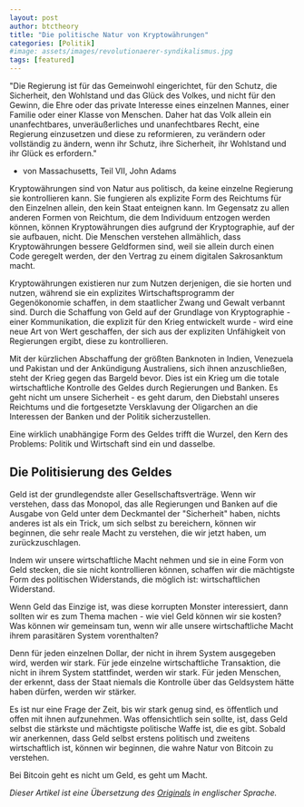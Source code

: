 ```yaml
---
layout: post
author: btctheory
title: "Die politische Natur von Kryptowährungen"
categories: [Politik]
#image: assets/images/revolutionaerer-syndikalismus.jpg
tags: [featured]
---
```


"Die Regierung ist für das Gemeinwohl eingerichtet, für den Schutz, die Sicherheit, den Wohlstand und das Glück des Volkes, und nicht für den Gewinn, die Ehre oder das private Interesse eines einzelnen Mannes, einer Familie oder einer Klasse von Menschen. Daher hat das Volk allein ein unanfechtbares, unveräußerliches und unanfechtbares Recht, eine Regierung einzusetzen und diese zu reformieren, zu verändern oder vollständig zu ändern, wenn ihr Schutz, ihre Sicherheit, ihr Wohlstand und ihr Glück es erfordern."
 - von Massachusetts, Teil VII, John Adams

Kryptowährungen sind von Natur aus politisch, da keine einzelne Regierung sie kontrollieren kann. Sie fungieren als explizite Form des Reichtums für den Einzelnen allein, den kein Staat enteignen kann. Im Gegensatz zu allen anderen Formen von Reichtum, die dem Individuum entzogen werden können, können Kryptowährungen dies aufgrund der Kryptographie, auf der sie aufbauen, nicht. Die Menschen verstehen allmählich, dass Kryptowährungen bessere Geldformen sind, weil sie allein durch einen Code geregelt werden, der den Vertrag zu einem digitalen Sakrosanktum macht.

Kryptowährungen existieren nur zum Nutzen derjenigen, die sie horten und nutzen, während sie ein explizites Wirtschaftsprogramm der Gegenökonomie schaffen, in dem staatlicher Zwang und Gewalt verbannt sind. Durch die Schaffung von Geld auf der Grundlage von Kryptographie - einer Kommunikation, die explizit für den Krieg entwickelt wurde - wird eine neue Art von Wert geschaffen, der sich aus der expliziten Unfähigkeit von Regierungen ergibt, diese zu kontrollieren.

Mit der kürzlichen Abschaffung der größten Banknoten in Indien, Venezuela und Pakistan und der Ankündigung Australiens, sich ihnen anzuschließen, steht der Krieg gegen das Bargeld bevor. Dies ist ein Krieg um die totale wirtschaftliche Kontrolle des Geldes durch Regierungen und Banken. Es geht nicht um unsere Sicherheit - es geht darum, den Diebstahl unseres Reichtums und die fortgesetzte Versklavung der Oligarchen an die Interessen der Banken und der Politik sicherzustellen.

Eine wirklich unabhängige Form des Geldes trifft die Wurzel, den Kern des Problems: Politik und Wirtschaft sind ein und dasselbe.


## Die Politisierung des Geldes
Geld ist der grundlegendste aller Gesellschaftsverträge. Wenn wir verstehen, dass das Monopol, das alle Regierungen und Banken auf die Ausgabe von Geld unter dem Deckmantel der "Sicherheit" haben, nichts anderes ist als ein Trick, um sich selbst zu bereichern, können wir beginnen, die sehr reale Macht zu verstehen, die wir jetzt haben, um zurückzuschlagen.

Indem wir unsere wirtschaftliche Macht nehmen und sie in eine Form von Geld stecken, die sie nicht kontrollieren können, schaffen wir die mächtigste Form des politischen Widerstands, die möglich ist: wirtschaftlichen Widerstand.

Wenn Geld das Einzige ist, was diese korrupten Monster interessiert, dann sollten wir es zum Thema machen - wie viel Geld können wir sie kosten? Was können wir gemeinsam tun, wenn wir alle unsere wirtschaftliche Macht ihrem parasitären System vorenthalten?

Denn für jeden einzelnen Dollar, der nicht in ihrem System ausgegeben wird, werden wir stark. Für jede einzelne wirtschaftliche Transaktion, die nicht in ihrem System stattfindet, werden wir stark. Für jeden Menschen, der erkennt, dass der Staat niemals die Kontrolle über das Geldsystem hätte haben dürfen, werden wir stärker.

Es ist nur eine Frage der Zeit, bis wir stark genug sind, es öffentlich und offen mit ihnen aufzunehmen. Was offensichtlich sein sollte, ist, dass Geld selbst die stärkste und mächtigste politische Waffe ist, die es gibt. Sobald wir anerkennen, dass Geld selbst erstens politisch und zweitens wirtschaftlich ist, können wir beginnen, die wahre Natur von Bitcoin zu verstehen.

Bei Bitcoin geht es nicht um Geld, es geht um Macht.

_Dieser Artikel ist eine Übersetzung des [Originals](https://btctheory.com/2017/06/26/the-political-nature-of-cryptocurrencies/) in englischer Sprache._

